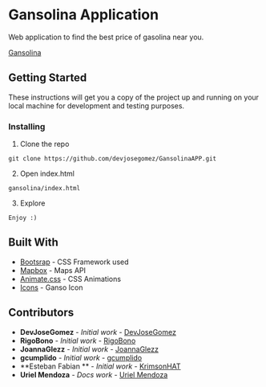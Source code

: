 # Gansolina Application

Web application to find the best price of gasolina near you. 

[Gansolina]()

## Getting Started

These instructions will get you a copy of the project up and running on your local machine for development and testing purposes.

### Installing

1. Clone the repo

```
git clone https://github.com/devjosegomez/GansolinaAPP.git
```

2. Open index.html

```
gansolina/index.html
```

3. Explore

```
Enjoy :)
```

## Built With

* [Bootsrap](https://getbootstrap.com/) - CSS Framework used
* [Mapbox](https://www.mapbox.com/) - Maps API
* [Animate.css](https://daneden.github.io/animate.css/) - CSS Animations
* [Icons](https://fontawesome.com/) - Ganso Icon

## Contributors

* **DevJoseGomez** - *Initial work* - [DevJoseGomez](https://github.com/devjosegomez)
* **RigoBono** - *Initial work* - [RigoBono](https://github.com/RigoBono)
* **JoannaGlezz** - *Initial work* - [JoannaGlezz](https://github.com/JoannaGlezz)
* **gcumplido** - *Initial work* - [gcumplido](https://github.com/gcumplido)
* **Esteban Fabian ** - *Initial work* - [KrimsonHAT](https://github.com/KrimsonHAT)
* **Uriel Mendoza** - *Docs work* - [Uriel Mendoza](https://github.com/UrielMendozaG)
